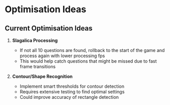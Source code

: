 # Optimisation Ideas

## Current Optimisation Ideas

1. **Slagalica Processing**
   - If not all 10 questions are found, rollback to the start of the game and process again with lower processing fps
   - This would help catch questions that might be missed due to fast frame transitions

2. **Contour/Shape Recognition**
   - Implement smart thresholds for contour detection
   - Requires extensive testing to find optimal settings
   - Could improve accuracy of rectangle detection
